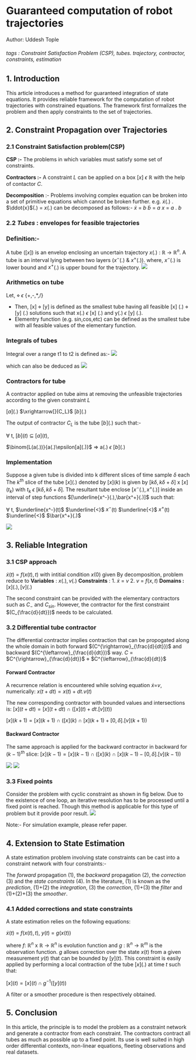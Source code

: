 # Guaranteed computation of robot trajectories 

Author: Uddesh Tople

###### tags : Constraint Satisfaction Problem (CSP), tubes. trajectory, contractor, constraints, estimation

## 1. Introduction
This article introduces a method for guaranteed integration of state equations. It provides reliable framework for the computation of robot trajectories with constrained equations. The framework first formalizes the problem and then apply constraints to the set of trajectories.

## 2. Constraint Propagation over Trajectories

### 2.1 Constraint Satisfaction problem(CSP)

 **CSP :-** The problems in which variables must satisfy some set of constraints.

**Contractors :-** A constraint $L$ can be applied on a box $[x]$ $\epsilon$ $\mathbb{R}$ with the help of contactor $C$.

**Decomposition** :- Problems involving complex equation can be broken into a set of primitive equations which cannot be broken further.
e.g. $\dot{x}$(.) . $\ddot{x}$(.) = $x$(.)  can be decomposed as follows:-
$\dot{x}$ = $b$
$\dot{b}$ = $a$
$x$ = $a$ . $b$

### 2.2 *Tubes* : envelopes for feasible trajectories

### Definition:-
A tube $([x])$ is an envelop enclosing an uncertain trajectory $x(.)$ : $\mathbb{R}$ $\rightarrow$ $\mathbb{R}^n$. A tube is an interval lying between two layers ($x^-$(.) $\&$ $x^+$(.)). where,
$x^-$(.) is lower bound and $x^+$(.) is upper bound for the trajectory. 
![](https://i.imgur.com/6L4P47b.png)

### Arithmetics on tube
Let, $\diamond$ $\epsilon$ {+,-,*,/} 
* Then, [x] $\diamond$ [y] is defined as the smallest tube having all feasible [x] (.) $\diamond$ [y] (.) solutions such that x(.) $\epsilon$ [x] (.) and y(.) $\epsilon$ [y] (.).
* Elementry function (e.g. sin,cos,etc) can be defined as the smallest tube with all feasible values of the elementary function.

### Integrals of tubes
Integral over a range t1 to t2 is defined as:-
![](https://i.imgur.com/wekyRIO.png)

which can also be deduced as
![](https://i.imgur.com/7vaEtui.png)

### Contractors for tube
A contractor applied on tube aims at removing the unfeasible trajectories according to the given constraint $L$

$[a](.)$ $\xrightarrow[]{C_L}$ $[b](.)$

The output of contractor $C_L$ is the tube $[b](.)$ such that:-

$\forall$ t, $[b](t)$ $\subseteq$ $[a](t)$,



$\binom{L(a(.))}{a(.)\epsilon[a](.)}$ $\Rightarrow$ a(.) $\epsilon$ $[b](.)$

### Implementation

Suppose a given tube is divided into k different slices of time sample $\delta$ each
The $k^{th}$ slice of the tube $[x](.)$ denoted by $[x](k)$ is given by $[k\delta,k\delta + \delta]$ x $[x](t_k)$ with $t_k$ $\epsilon$ $[k\delta,k\delta + \delta]$. The resultant tube enclose $[x^-(.),x^+(.)]$ inside an interval of step functions $[\underline{x^-}(.),\bar{x^+}(.)]$ such that:

$\forall$ t, $\underline{x^-}(t)$  $\underline{<}$ $x^-$(t) $\underline{<}$ $x^+$(t) $\underline{<}$ $\bar{x^+}(.)$

![](https://i.imgur.com/PeiMm9r.png)

## 3. Reliable Integration

### 3.1 CSP approach
$\dot{x}(t)$ = $f(x(t),t)$ with intitial condition $x(0)$ given
By decomposition, problem reduce to
**Variables** : $x(.),v(.)$
**Constraints** : 1. $\dot{x}$ = $v$
2. $v$ = $f(x,t)$
**Domains :** $[x](.),[v](.)$ 

The second constraint can be provided with the elementary contractors such as $C_-$ and $C_{sin}$. However, the contractor for the first constraint $(C_{\frac{d}{dt}})$ needs to be calculated.

### 3.2 Differential tube contractor
The differential contractor implies contraction that can be propogated along the whole domain in both forward $(C^{\rightarrow}_{\frac{d}{dt}})$ and backward $(C^{\leftarrow}_{\frac{d}{dt}})$ way.
$C$ = $C^{\rightarrow}_{\frac{d}{dt}}$ $\diamond$ $C^{\leftarrow}_{\frac{d}{dt}}$

#### Forward Contractor
A recurrence relation is encountered while solving equation $\dot{x}$=$v$, numerically:
$x(t+dt)=x(t)+dt.v(t)$

The new corresponding contractor with bounded values and intersections is:
$[x](t+dt)=[x](t+dt)$ $\cap$ $([x](t)+dt.[v](t))$

$[x](k+1)=[x](k+1)$ $\cap$ $([x](k)$ $\cap$ $[x](k+1)+[0,\delta].[v](k+1))$

#### Backward Contractor
The same  approach is applied for the backward contractor in backward for $(k-1)^{th}$ slice:
$[x](k-1)=[x](k-1)$ $\cap$ $([x](k)$ $\cap$ $[x](k-1)-[0,\delta].[v](k-1))$

![](https://i.imgur.com/xnyf9tz.png)
![](https://i.imgur.com/rZP0yhM.png)

### 3.3 Fixed points
Consider the problem with cyclic constraint as shown in fig below.
Due to the existence of one loop, an iterative resolution has to be processed until a fixed point is reached.
Though this method is applicable for this type of problem but it provide poor result. 
![](https://i.imgur.com/VxV6Aoz.png)

Note:- For simulation example, please refer paper.

## 4. Extension to State Estimation
A state estimation problem involving state constraints can be cast into a constraint network with four constraints:-

The *forward* propagation (1), the *backward* propagation (2), the *correction* (3) and the *state constraints* (4). In the literature, (1) is known as the *prediction*, (1)+(2) the *integration*, (3) the *correction*, (1)+(3)
the *filter* and (1)+(2)+(3) the *smoother*.

### 4.1 Added corrections and state constraints
A state estimation relies on the following equations:

$\dot{x}(t)$ = $f(x(t),t)$,
$y(t)$ = $g(x(t))$

where $f$: $\mathbb{R}^n$ x $\mathbb{R}$ $\rightarrow$ $\mathbb{R}^n$ is evolution function and $g$ : $\mathbb{R}^n$ $\rightarrow$ $\mathbb{R}^m$ is the observation function. $g$ allows correction over the state $x(t)$ from a given measurement $y(t)$ that can be bounded by $[y](t)$. This constraint is easily applied by performing a local contraction of the tube
$[x](.)$ at time $t$ such that:

$[x](t)=[x](t) \cap g^{-1}([y](t))$

A filter or a smoother procedure is then respectively obtained.

## 5. Conclusion
In this article, the principle is to model the problem as a constraint network and generate a contractor from each constraint. The contractors contract all tubes as much as possible up to a fixed point. Its use is well suited in high order differential contexts, non-linear equations, fleeting observations and real datasets.
